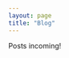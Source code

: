 ```yaml
---
layout: page
title: "Blog"
---
```


Posts incoming!

<!-- ---
layout: default
title: "Blog"
---

{% if site.show_excerpts %}
  {% include home.html %}
{% else %}
  {% include archive.html title="Posts" %}
{% endif %}
 -->

